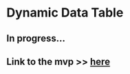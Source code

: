 <h1>Dynamic Data Table</h1>
<h2>In progress...</h2>
<h2>Link to the mvp >> <a href="https://memcrab-table.netlify.app/">here</></h2>
